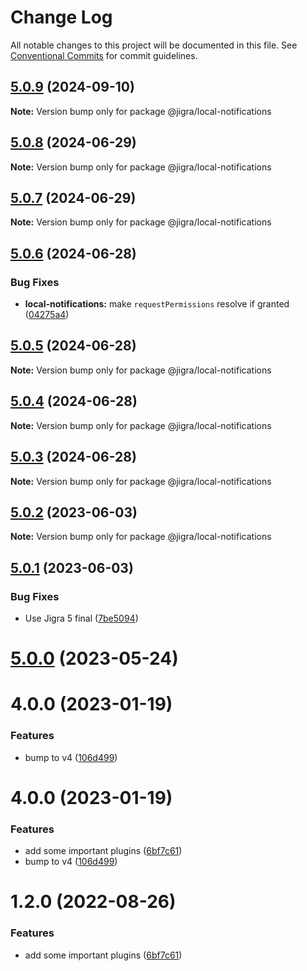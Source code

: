 # Change Log

All notable changes to this project will be documented in this file.
See [Conventional Commits](https://conventionalcommits.org) for commit guidelines.

## [5.0.9](https://github.com/familyjs/jigra-plugins/compare/@jigra/local-notifications@5.0.8...@jigra/local-notifications@5.0.9) (2024-09-10)

**Note:** Version bump only for package @jigra/local-notifications

## [5.0.8](https://github.com/familyjs/jigra-plugins/compare/@jigra/local-notifications@5.0.7...@jigra/local-notifications@5.0.8) (2024-06-29)

**Note:** Version bump only for package @jigra/local-notifications

## [5.0.7](https://github.com/familyjs/jigra-plugins/compare/@jigra/local-notifications@5.0.6...@jigra/local-notifications@5.0.7) (2024-06-29)

**Note:** Version bump only for package @jigra/local-notifications

## [5.0.6](https://github.com/familyjs/jigra-plugins/compare/@jigra/local-notifications@5.0.5...@jigra/local-notifications@5.0.6) (2024-06-28)

### Bug Fixes

- **local-notifications:** make `requestPermissions` resolve if granted ([04275a4](https://github.com/familyjs/jigra-plugins/commit/04275a4d1ced2ecbbf00ba02220a808e14fe1cc0))

## [5.0.5](https://github.com/familyjs/jigra-plugins/compare/@jigra/local-notifications@5.0.4...@jigra/local-notifications@5.0.5) (2024-06-28)

**Note:** Version bump only for package @jigra/local-notifications

## [5.0.4](https://github.com/familyjs/jigra-plugins/compare/@jigra/local-notifications@5.0.3...@jigra/local-notifications@5.0.4) (2024-06-28)

**Note:** Version bump only for package @jigra/local-notifications

## [5.0.3](https://github.com/familyjs/jigra-plugins/compare/@jigra/local-notifications@5.0.2...@jigra/local-notifications@5.0.3) (2024-06-28)

**Note:** Version bump only for package @jigra/local-notifications

## [5.0.2](https://github.com/familyjs/jigra-plugins/compare/@jigra/local-notifications@5.0.1...@jigra/local-notifications@5.0.2) (2023-06-03)

**Note:** Version bump only for package @jigra/local-notifications

## [5.0.1](https://github.com/familyjs/jigra-plugins/compare/@jigra/local-notifications@5.0.0...@jigra/local-notifications@5.0.1) (2023-06-03)

### Bug Fixes

- Use Jigra 5 final ([7be5094](https://github.com/familyjs/jigra-plugins/commit/7be509425c5cc9f21b1f9e78794b2c6b76ca7702))

# [5.0.0](https://github.com/familyjs/jigra-plugins/compare/@jigra/local-notifications@1.2.0...@jigra/local-notifications@5.0.0) (2023-05-24)

# 4.0.0 (2023-01-19)

### Features

- bump to v4 ([106d499](https://github.com/familyjs/jigra-plugins/commit/106d49991e82a0505a82571530b73fcda020e7e4))

# 4.0.0 (2023-01-19)

### Features

- add some important plugins ([6bf7c61](https://github.com/navify/jigra-plugins/commit/6bf7c61ba5ad99cf0474cb2cc9599d0f8fedeb45))
- bump to v4 ([106d499](https://github.com/navify/jigra-plugins/commit/106d49991e82a0505a82571530b73fcda020e7e4))

# 1.2.0 (2022-08-26)

### Features

- add some important plugins ([6bf7c61](https://github.com/navify/jigra-plugins/commit/6bf7c61ba5ad99cf0474cb2cc9599d0f8fedeb45))

